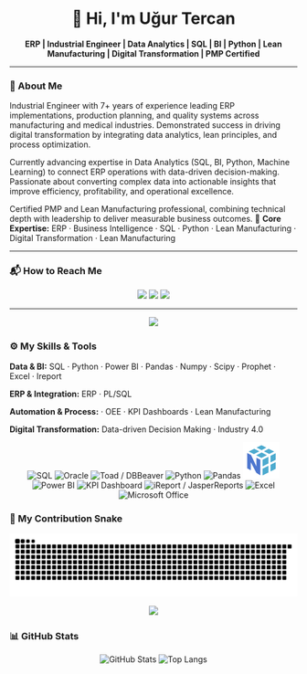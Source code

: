 
<h1 align="center">👋 Hi, I'm Uğur Tercan</h1>
<p align="center">
  <b>ERP | Industrial Engineer | Data Analytics | SQL | BI | Python | Lean Manufacturing | Digital Transformation | PMP Certified </b>
</p>

---

### 🧭 About Me
Industrial Engineer with 7+ years of experience leading ERP implementations, production planning, and quality systems across manufacturing and medical industries. Demonstrated success in driving digital transformation by integrating data analytics, lean principles, and process optimization.

Currently advancing expertise in Data Analytics (SQL, BI, Python, Machine Learning) to connect ERP operations with data-driven decision-making. Passionate about converting complex data into actionable insights that improve efficiency, profitability, and operational excellence.

Certified PMP and Lean Manufacturing professional, combining technical depth with leadership to deliver measurable business outcomes.
🔹 <b>Core Expertise:</b> ERP · Business Intelligence · SQL · Python · Lean Manufacturing · Digital Transformation · Lean Manufacturing

---
### 📬 How to Reach Me
<p align="center">
  <a href="https://www.linkedin.com/in/ugurtercan/"><img src="https://img.shields.io/badge/LinkedIn-0077B5?style=for-the-badge&logo=linkedin&logoColor=white" /></a>
  <a href="https://medium.com/@uurtrcn"><img src="https://img.shields.io/badge/Medium-000000?style=for-the-badge&logo=medium&logoColor=white" /></a>
  <a href="mailto:ugur_ut@yahoo.com"><img src="https://img.shields.io/badge/Email-D14836?style=for-the-badge&logo=gmail&logoColor=white" /></a>
</p>

---
<p align="center">
  <img src="https://media.giphy.com/media/L8K62iTDkzGX6/giphy.gif" width="400" />
</p> 

### ⚙️ My Skills & Tools
**Data & BI:** SQL · Python · Power BI · Pandas  · Numpy · Scipy · Prophet · Excel  · Ireport

**ERP & Integration:** ERP · PL/SQL 

**Automation & Process:** · OEE · KPI Dashboards · Lean Manufacturing  

**Digital Transformation:** Data-driven Decision Making · Industry 4.0  

<p align="center">

  <img src="https://img.icons8.com/ios-filled/64/sql.png" alt="SQL" />
  <img src="https://img.icons8.com/color/64/oracle-logo.png" alt="Oracle" />
  <img src="https://img.icons8.com/color/64/code--v1.png" alt="Toad / DBBeaver" />
  <img src="https://img.icons8.com/color/64/python--v1.png" alt="Python" />
  <img src="https://raw.githubusercontent.com/valohai/ml-logos/master/pandas.svg" width="64" alt="Pandas" />
  <img src="https://raw.githubusercontent.com/valohai/ml-logos/master/numpy.svg" width="64" alt="NumPy" />
  <img src="https://img.icons8.com/color/64/power-bi.png" alt="Power BI" />
  <img src="https://img.icons8.com/color/64/bar-chart.png" alt="KPI Dashboard" />
  <img src="https://i.imgur.com/xGmU03x.png" width="64" alt="iReport / JasperReports" />
  <img src="https://img.icons8.com/color/64/microsoft-excel-2019--v1.png" alt="Excel" />
  <img src="https://img.icons8.com/color/64/microsoft-office-2019.png" alt="Microsoft Office" />

</p>


### 🐍 My Contribution Snake
<p align="center">
  <img src="https://raw.githubusercontent.com/ugurtercan/ugurtercan/output/github-contribution-grid-snake-dark.svg" alt="Snake animation" />
</p>

<p align="center">
  <img src="https://github-readme-streak-stats.herokuapp.com?user=ugurtercan&theme=radical&hide_border=true" />
</p>


### 📊 GitHub Stats
<p align="center">
  <img src="https://github-readme-stats.vercel.app/api?username=ugurtercan&show_icons=true&theme=radical" alt="GitHub Stats" />
  <img src="https://github-readme-stats.vercel.app/api/top-langs/?username=ugurtercan&layout=compact&theme=radical" alt="Top Langs" />
</p>
